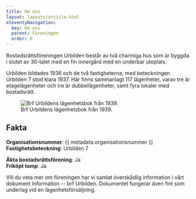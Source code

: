 ```yaml
---
title: Om oss
layout: layouts/article.html
eleventyNavigation:
  key: Om oss
  parent: Föreningen
  order: 0
--- 
```


Bostadsrättsföreningen Urbilden består av två charmiga hus som är byggda i slutet av 30-talet med en fin innergård med en underbar uteplats.

Urbilden bildades 1936 och de två fastigheterna, med beteckningen Urbilden 7 stod klara 1937. Här finns sammanlagt 117 lägenheter, varav tre är etagelägenheter och tre är dubbellägenheter, samt fyra lokaler med bostadsrätt.

<figure>
    <img src="/assets/images/lagenhetsbok-1939.png"
         alt="Brf Urbildens lägenhetsbok från 1939.">
    <figcaption>Brf Urbildens lägenhetsbok från 1939.</figcaption>
</figure>

## Fakta

**Organisationsnummer**: {{ metadata.organisationsnummer }}\
**Fastighetsbeteckning**: Urbilden 7

**Äkta bostadsrättsförening**: Ja\
**Friköpt tomp**: Ja

Vill du veta mer om föreningen har vi samlat överskådlig information i vårt dokument Information -- brf Urbilden. Dokumentet fungerar även fint som underlag vid en lägenhetsförsäljning.
